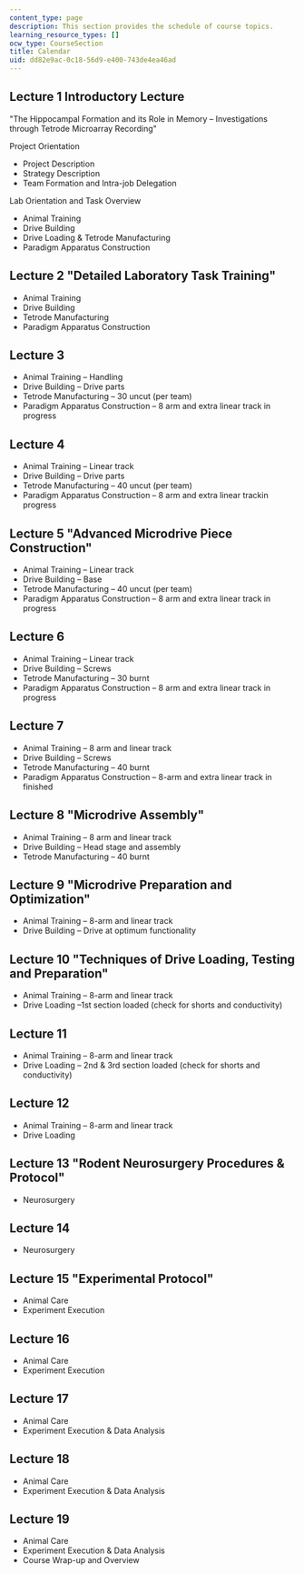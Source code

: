 ```yaml
---
content_type: page
description: This section provides the schedule of course topics.
learning_resource_types: []
ocw_type: CourseSection
title: Calendar
uid: dd82e9ac-0c18-56d9-e400-743de4ea46ad
---
```


Lecture 1 Introductory Lecture
------------------------------

"The Hippocampal Formation and its Role in Memory – Investigations through Tetrode Microarray Recording"

Project Orientation

*   Project Description
*   Strategy Description
*   Team Formation and Intra-job Delegation

Lab Orientation and Task Overview

*   Animal Training
*   Drive Building
*   Drive Loading & Tetrode Manufacturing
*   Paradigm Apparatus Construction

Lecture 2 "Detailed Laboratory Task Training"
---------------------------------------------

*   Animal Training
*   Drive Building
*   Tetrode Manufacturing
*   Paradigm Apparatus Construction

Lecture 3
---------

*   Animal Training – Handling
*   Drive Building – Drive parts
*   Tetrode Manufacturing – 30 uncut (per team)
*   Paradigm Apparatus Construction – 8 arm and extra linear track in progress

Lecture 4
---------

*   Animal Training – Linear track
*   Drive Building – Drive parts
*   Tetrode Manufacturing – 40 uncut (per team)
*   Paradigm Apparatus Construction – 8 arm and extra linear trackin progress

Lecture 5 "Advanced Microdrive Piece Construction"
--------------------------------------------------

*   Animal Training – Linear track
*   Drive Building – Base
*   Tetrode Manufacturing – 40 uncut (per team)
*   Paradigm Apparatus Construction – 8 arm and extra linear track in progress

Lecture 6
---------

*   Animal Training – Linear track
*   Drive Building – Screws
*   Tetrode Manufacturing – 30 burnt
*   Paradigm Apparatus Construction – 8 arm and extra linear track in progress

Lecture 7
---------

*   Animal Training – 8 arm and linear track
*   Drive Building – Screws
*   Tetrode Manufacturing – 40 burnt
*   Paradigm Apparatus Construction – 8-arm and extra linear track in finished

Lecture 8 "Microdrive Assembly"
-------------------------------

*   Animal Training – 8 arm and linear track
*   Drive Building – Head stage and assembly
*   Tetrode Manufacturing – 40 burnt

Lecture 9 "Microdrive Preparation and Optimization"
---------------------------------------------------

*   Animal Training – 8-arm and linear track
*   Drive Building – Drive at optimum functionality

Lecture 10 "Techniques of Drive Loading, Testing and Preparation"
-----------------------------------------------------------------

*   Animal Training – 8-arm and linear track
*   Drive Loading –1st section loaded (check for shorts and conductivity)

Lecture 11
----------

*   Animal Training – 8-arm and linear track
*   Drive Loading – 2nd & 3rd section loaded (check for shorts and conductivity)

Lecture 12
----------

*   Animal Training – 8-arm and linear track
*   Drive Loading

Lecture 13 "Rodent Neurosurgery Procedures & Protocol"
------------------------------------------------------

*   Neurosurgery

Lecture 14
----------

*   Neurosurgery

Lecture 15 "Experimental Protocol"
----------------------------------

*   Animal Care
*   Experiment Execution

Lecture 16
----------

*   Animal Care
*   Experiment Execution

Lecture 17
----------

*   Animal Care
*   Experiment Execution & Data Analysis

Lecture 18
----------

*   Animal Care
*   Experiment Execution & Data Analysis

Lecture 19
----------

*   Animal Care
*   Experiment Execution & Data Analysis
*   Course Wrap-up and Overview